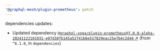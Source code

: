 ```yaml
---
'@graphql-mesh/plugin-prometheus': patch
---
```


dependencies updates: 

- Updated dependency [`@graphql-yoga/plugin-prometheus@7.0.0-alpha-20241122101931-e97d38fb145a52741b6e517829eac25e7b4c2d44` ↗︎](https://www.npmjs.com/package/@graphql-yoga/plugin-prometheus/v/7.0.0) (from `^6.1.0`, in `dependencies`)
